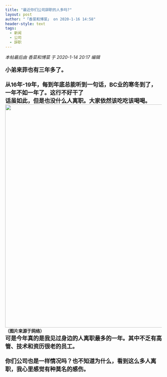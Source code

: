 ```yaml
---
title: "最近你们公司辞职的人多吗?"
layout: post
author: "「香菜和博菜」 on 2020-1-16 14:58"
header-style: text
tags:
  - 新闻
  - 公司
  - 辞职
---
```


<head></head>
<body>
 <i class="pstatus"> 本帖最后由 香菜和博菜 于 2020-1-14 20:17 编辑 </i>
 <br> 
 <br> 
 <font size="4"><strong>小弟来菲也有三年多了。</strong><br> <br> <strong>从16年-19年，每到年底总能听到一句话，BC业的寒冬到了，一年不如一年了。这行不好干了</strong><br> <strong>话虽如此，但是也没什么人离职。大家依然该吃吃该喝喝。</strong></font> 
 <div align="left"> 
  <ignore_js_op> 
   <img aid="1327184" src="https://bbs.boniu123.cc/data/attachment/forum/202001/14/201543jwqkzq9fqyllyq5x.png" zoomfile="data/attachment/forum/202001/14/201543jwqkzq9fqyllyq5x.png" file="data/attachment/forum/202001/14/201543jwqkzq9fqyllyq5x.png" width="715" inpost="1"> 
   <div class="tip tip_4 aimg_tip" id="aimg_1327184_menu" style="position: absolute; display: none" disautofocus="true"> 
    <div class="xs0"> 
     <p><strong>QQ截图20200114201506.png</strong> <em class="xg1">(479.13 KB, 下载次数: 0)</em></p> 
     <p> <a href="forum.php?mod=attachment&amp;aid=MTMyNzE4NHw4NTc2YjJmOHwxNTc5MTU5OTc0fDB8NTUxNjIx&amp;nothumb=yes" target="_blank">下载附件</a> &nbsp;<a href="javascript:;" onclick="showWindow(this.id, this.getAttribute('url'), 'get', 0);" id="savephoto_1327184" url="home.php?mod=spacecp&amp;ac=album&amp;op=saveforumphoto&amp;aid=1327184&amp;handlekey=savephoto_1327184">保存到相册</a> </p> 
     <p class="xg1 y"><span title="2020-1-14 20:15">前天&nbsp;20:15</span> 上传</p> 
    </div> 
    <div class="tip_horn"></div> 
   </div> 
  </ignore_js_op> 
 </div> 
 <div align="left"> 
  <strong>（图片来源于网络）</strong> 
 </div>
 <font size="4"><strong>可是今年真的是我见过身边的人离职最多的一年。其中不乏有高管、技术和资历很老的员工。</strong><br> <br> <strong>你们公司也是一样情况吗？也不知道为什么，看到这么多人离职，我心里感觉有种莫名的感伤。</strong></font>
 <br> 
 <br> 
 <br>
</body>


